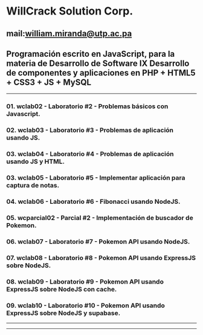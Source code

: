 # WillCrack Solution Corp.
## mail:william.miranda@utp.ac.pa

Programación escrito en JavaScript, para la materia de Desarrollo de Software IX
Desarrollo de componentes y aplicaciones en PHP + HTML5 + CSS3 + JS + MySQL
------------------------------------------------------------------------------------
____________________________________________________________________________________
### 01. wclab02 - Laboratorio #2 - Problemas básicos con Javascript.
### 02. wclab03 - Laboratorio #3 - Problemas de aplicación usando JS.
### 03. wclab04 - Laboratorio #4 - Problemas de aplicación usando JS y HTML.
### 03. wclab05 - Laboratorio #5 - Implementar aplicación para captura de notas.
### 04. wclab06 - Laboratorio #6 - Fibonacci usando NodeJS.
### 05. wcparcial02 - Parcial #2 - Implementación de buscador de Pokemon.
### 06. wclab07 - Laboratorio #7 - Pokemon API usando NodeJS.
### 07. wclab08 - Laboratorio #8 - Pokemon API usando ExpressJS sobre NodeJS.
### 08. wclab09 - Laboratorio #9 - Pokemon API usando ExpressJS sobre NodeJS con cache.
### 09. wclab10 - Laboratorio #10 - Pokemon API usando ExpressJS sobre NodeJS y supabase.
____________________________________________________________________________________
------------------------------------------------------------------------------------